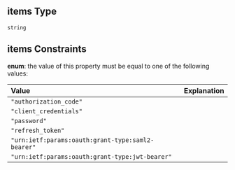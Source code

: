 ## items Type

`string`

## items Constraints

**enum**: the value of this property must be equal to one of the following values:

| Value                                             | Explanation |
| :------------------------------------------------ | :---------- |
| `"authorization_code"`                            |             |
| `"client_credentials"`                            |             |
| `"password"`                                      |             |
| `"refresh_token"`                                 |             |
| `"urn:ietf:params:oauth:grant-type:saml2-bearer"` |             |
| `"urn:ietf:params:oauth:grant-type:jwt-bearer"`   |             |
